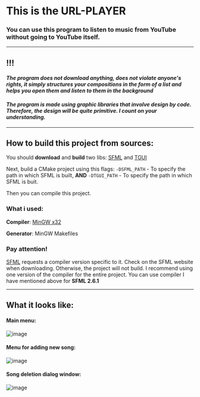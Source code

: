 # This is the URL-PLAYER

### You can use this program to listen to music from YouTube without going to YouTube itself.

------------

## !!!
#### *The program does not download anything, does not violate anyone's rights, it simply structures your compositions in the form of a list and helps you open them and listen to them in the background*

#### *The program is made using graphic libraries that involve design by code. Therefore, the design will be quite primitive. I count on your understanding.*
------------

## How to build this project from sources:

You should **download** and **build** two libs: [SFML](https://www.sfml-dev.org/download/sfml/2.6.1/ "SFML") and [TGUI](https://tgui.eu/download/ "TGUI")

Next, build a CMake project using this flags:  `-DSFML_PATH` - To specify the path in which SFML is built, 
**AND** `-DTGUI_PATH` - To specify the path in which SFML is buit.

Then you can compile this project. 

### What i used:
**Compiler**: [MinGW x32](https://github.com/brechtsanders/winlibs_mingw/releases/download/13.1.0-16.0.5-11.0.0-msvcrt-r5/winlibs-i686-posix-dwarf-gcc-13.1.0-mingw-w64msvcrt-11.0.0-r5.7z "MinGW x32 link")

**Generator**: MinGW Makefiles

### Pay attention!
[SFML](https://www.sfml-dev.org/download/sfml/2.6.1/ "SFML") requests a compiler version specific to it. Check on the SFML website when downloading. Otherwise, the project will not build. I recommend using one version of the compiler for the entire project. You can use compiler I have mentioned above for **SFML 2.6.1**

------------



## What it looks like:

#### Main menu:
![image](https://github.com/user-attachments/assets/b5c2034e-0ea6-4e2b-8c0d-4f34b366aa39)

#### Menu for adding new song:
![image](https://github.com/user-attachments/assets/a61bdaab-dc97-4376-a16a-34045fe10390)

#### Song deletion dialog window:
![image](https://github.com/user-attachments/assets/f291b3fc-4df6-4652-ad3f-800422018738)
